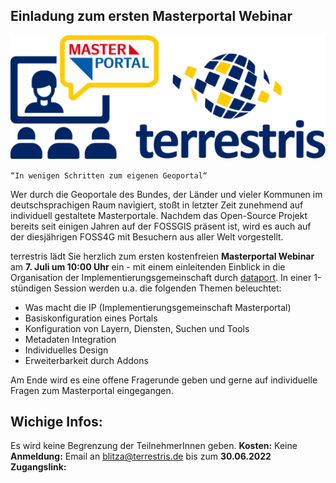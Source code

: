 ## Einladung zum ersten Masterportal Webinar

![terrestris Webinar Logo](public/terrestris_webinar_logo.svg)

`“In wenigen Schritten zum eigenen Geoportal“`

Wer durch die Geoportale des Bundes, der Länder und vieler Kommunen im deutschsprachigen Raum navigiert, stoßt in letzter Zeit zunehmend auf individuell gestaltete Masterportale. Nachdem das Open-Source Projekt bereits seit einigen Jahren auf der FOSSGIS präsent ist, wird es auch auf der diesjährigen FOSS4G mit Besuchern aus aller Welt vorgestellt.  

terrestris lädt Sie herzlich zum ersten kostenfreien **Masterportal Webinar** am **7. Juli um 10:00 Uhr** ein - mit einem einleitenden Einblick in die Organisation der Implementierungsgemeinschaft durch [dataport](https://www.dataport.de/was-wir-bewegen/portfolio/masterportal/). In einer 1-stündigen Session werden u.a. die folgenden Themen beleuchtet:  

- Was macht die IP (Implementierungsgemeinschaft Masterportal)
- Basiskonfiguration eines Portals
- Konfiguration von Layern, Diensten, Suchen und Tools
- Metadaten Integration
- Individuelles Design
- Erweiterbarkeit durch Addons

Am Ende wird es eine offene Fragerunde geben und gerne auf individuelle Fragen zum Masterportal eingegangen.  

## Wichige Infos:

Es wird keine Begrenzung der TeilnehmerInnen geben.
**Kosten:** Keine
**Anmeldung:** Email an blitza@terrestris.de bis zum **30.06.2022**
**Zugangslink:** 
